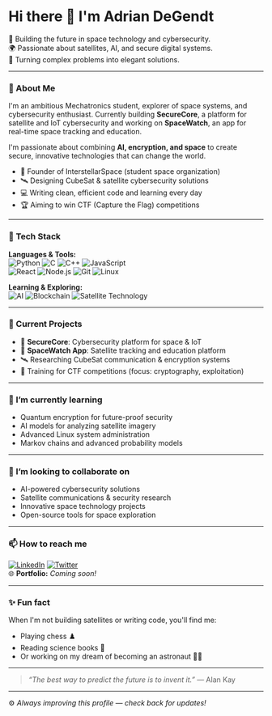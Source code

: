 # Hi there 👋 I'm Adrian DeGendt

🚀 Building the future in space technology and cybersecurity.  
🌍 Passionate about satellites, AI, and secure digital systems.  
🧩 Turning complex problems into elegant solutions.

---

### 🚀 About Me

I'm an ambitious Mechatronics student, explorer of space systems, and cybersecurity enthusiast. Currently building **SecureCore**, a platform for satellite and IoT cybersecurity and working on **SpaceWatch**, an app for real-time space tracking and education.

I'm passionate about combining **AI, encryption, and space** to create secure, innovative technologies that can change the world.

- 🌌 Founder of InterstellarSpace (student space organization)
- 🛰️ Designing CubeSat & satellite cybersecurity solutions
- 💻 Writing clean, efficient code and learning every day
- 🏆 Aiming to win CTF (Capture the Flag) competitions

---

### 🧩 Tech Stack

**Languages & Tools:**  
![Python](https://img.shields.io/badge/-Python-3776AB?logo=python&logoColor=white) 
![C](https://img.shields.io/badge/-C-00599C?logo=c&logoColor=white) 
![C++](https://img.shields.io/badge/-C++-00599C?logo=cplusplus&logoColor=white) 
![JavaScript](https://img.shields.io/badge/-JavaScript-F7DF1E?logo=javascript&logoColor=black)  
![React](https://img.shields.io/badge/-React-61DAFB?logo=react&logoColor=black) 
![Node.js](https://img.shields.io/badge/-Node.js-339933?logo=node.js&logoColor=white) 
![Git](https://img.shields.io/badge/-Git-F05032?logo=git&logoColor=white) 
![Linux](https://img.shields.io/badge/-Linux-FCC624?logo=linux&logoColor=black)

**Learning & Exploring:**  
![AI](https://img.shields.io/badge/-AI-FF6F00?logo=OpenAI&logoColor=white) 
![Blockchain](https://img.shields.io/badge/-Blockchain-121D33?logo=ethereum&logoColor=white) 
![Satellite Technology](https://img.shields.io/badge/-Satellites-430098?style=flat&logo=satellite&logoColor=white)

---

### 🌟 Current Projects

- 🚀 **SecureCore**: Cybersecurity platform for space & IoT
- 📡 **SpaceWatch App**: Satellite tracking and education platform
- 🛰️ Researching CubeSat communication & encryption systems
- 🧠 Training for CTF competitions (focus: cryptography, exploitation)

---

### 🌱 I’m currently learning

- Quantum encryption for future-proof security
- AI models for analyzing satellite imagery
- Advanced Linux system administration
- Markov chains and advanced probability models

---

### 🤝 I’m looking to collaborate on

- AI-powered cybersecurity solutions
- Satellite communications & security research
- Innovative space technology projects
- Open-source tools for space exploration

---

### 📫 How to reach me

[![LinkedIn](https://img.shields.io/badge/-LinkedIn-0077B5?logo=linkedin&logoColor=white)](https://www.linkedin.com/in/adrian-degendt/) 
[![Twitter](https://img.shields.io/badge/-Twitter-1DA1F2?logo=twitter&logoColor=white)](https://twitter.com/yourusername)  
🌐 **Portfolio:** *Coming soon!*

---

### ✨ Fun fact

When I'm not building satellites or writing code, you'll find me:
- Playing chess ♟️
- Reading science books 📖
- Or working on my dream of becoming an astronaut 👨‍🚀

---

> *“The best way to predict the future is to invent it.”* — Alan Kay

---

⚙️ *Always improving this profile — check back for updates!*
